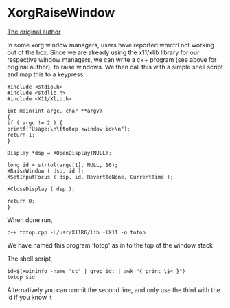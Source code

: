 # XorgRaiseWindow

[The original author](https://www.linuxquestions.org/questions/linux-general-1/how-to-bring-up-application-window-to-front-from-shell-script-83545/)

In some xorg window managers, users have reported wmctrl not working out of the box. Since we are already using the x11/xlib library for our respective window managers, we can write a c++ program (see above for
original author), to raise windows. We then call this with a simple shell script and map this to a keypress.

	#include <stdio.h>
	#include <stdlib.h>
	#include <X11/Xlib.h>

	int main(int argc, char **argv)
	{
	if ( argc != 2 ) {
	printf("Usage:\n\ttotop <window id>\n");
	return 1;
	}

	Display *dsp = XOpenDisplay(NULL);

	long id = strtol(argv[1], NULL, 16);
	XRaiseWindow ( dsp, id );
	XSetInputFocus ( dsp, id, RevertToNone, CurrentTime );

	XCloseDisplay ( dsp );

	return 0;
	}


When done run,

	c++ totop.cpp -L/usr/X11R6/lib -lX11 -o totop

We have named this program 'totop' as in to the top of the window stack

The shell script,

	id=$(xwininfo -name "st" | grep id: | awk "{ print \$4 }")
	totop $id

Alternatively you can ommit the second line, and only use the third with the id if you know it
